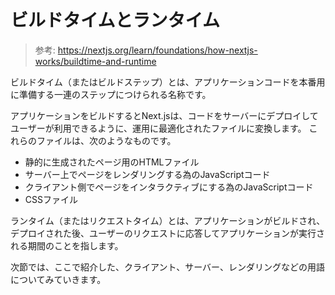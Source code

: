 # ビルドタイムとランタイム

> 参考: https://nextjs.org/learn/foundations/how-nextjs-works/buildtime-and-runtime

ビルドタイム（またはビルドステップ）とは、アプリケーションコードを本番用に準備する一連のステップにつけられる名称です。

アプリケーションをビルドするとNext.jsは、コードをサーバーにデプロイしてユーザーが利用できるように、運用に最適化されたファイルに変換します。
これらのファイルは、次のようなものです。

- 静的に生成されたページ用のHTMLファイル
- サーバー上でページをレンダリングする為のJavaScriptコード
- クライアント側でページをインタラクティブにする為のJavaScriptコード
- CSSファイル

ランタイム（またはリクエストタイム）とは、アプリケーションがビルドされ、デプロイされた後、ユーザーのリクエストに応答してアプリケーションが実行される期間のことを指します。

次節では、ここで紹介した、クライアント、サーバー、レンダリングなどの用語についてみていきます。
